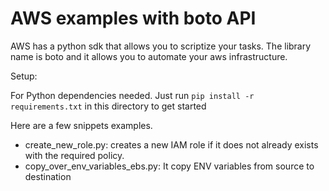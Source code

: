# AWS examples with boto API
AWS has a python sdk that allows you to scriptize your tasks. 
The library name is boto and it allows you to automate your aws infrastructure.

Setup:

For Python dependencies needed. Just run `pip install -r requirements.txt` in this directory to get started


Here are a few snippets examples.

- create_new_role.py: creates a new IAM role if it does not already exists with the required policy.
- copy_over_env_variables_ebs.py:  It copy ENV variables from source to destination
